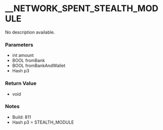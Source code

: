 # __NETWORK_SPENT_STEALTH_MODULE

No description available.

### Parameters
* int amount
* BOOL fromBank
* BOOL fromBankAndWallet
* Hash p3

### Return Value
* void

### Notes
* Build: 811
* Hash p3 = STEALTH_MODULE

